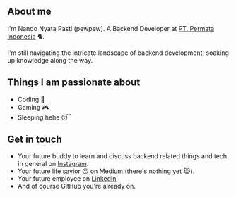 <!--
# Hello there :wave:

<img src="https://raw.githubusercontent.com/sagar-viradiya/sagar-viradiya/master/resources/banner.png" alt="Hello world">

<p align="center"> 
  Visitor count<br>
  <img src="https://profile-counter.glitch.me/sagar-viradiya/count.svg" />
</p>
-->

## About me

I'm Nando Nyata Pasti (pewpew). A Backend Developer at [PT. Permata Indonesia](https://permataindonesia.com/) 🐈. 

I'm still navigating the intricate landscape of backend development, soaking up knowledge along the way.  


## Things I am passionate about

- Coding :robot:
- Gaming 🎮
- Sleeping hehe 😴

## Get in touch

- Your future buddy to learn and discuss backend related things and tech in general on [Instagram](https://www.instagram.com/pewpew02_).
- Your future life savior :stuck_out_tongue: on [Medium](https://medium.com/@nandonp02) (there's nothing yet 😹).
- Your future employee on [LinkedIn](https://www.linkedin.com/in/nando-nyata-pasti-092133247/)
- And of course GitHub you're already on.

<!--
**sagar-viradiya/sagar-viradiya** is a ✨ _special_ ✨ repository because its `README.md` (this file) appears on your GitHub profile.

Here are some ideas to get you started:

- 🔭 I’m currently working on ...
- 🌱 I’m currently learning ...
- 👯 I’m looking to collaborate on ...
- 🤔 I’m looking for help with ...
- 💬 Ask me about ...
- 📫 How to reach me: ...
- 😄 Pronouns: ...
- ⚡ Fun fact: ...
-->
